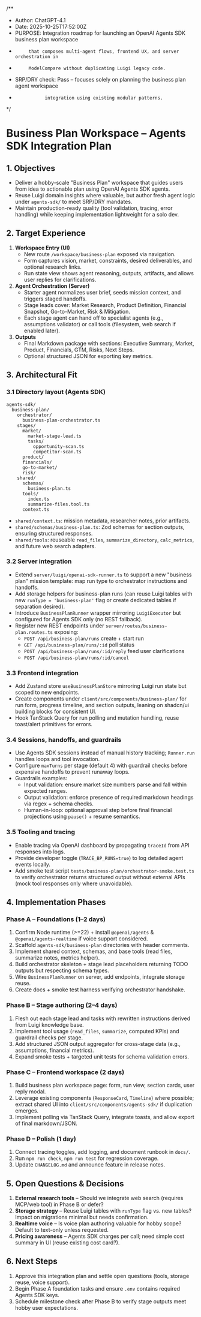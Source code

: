 /**
 * Author: ChatGPT-4.1
 * Date: 2025-10-25T17:52:00Z
 * PURPOSE: Integration roadmap for launching an OpenAI Agents SDK business plan workspace
 *          that composes multi-agent flows, frontend UX, and server orchestration in
 *          ModelCompare without duplicating Luigi legacy code.
 * SRP/DRY check: Pass – focuses solely on planning the business plan agent workspace
 *                integration using existing modular patterns.
 */

# Business Plan Workspace – Agents SDK Integration Plan

## 1. Objectives
- Deliver a hobby-scale "Business Plan" workspace that guides users from idea to actionable plan using OpenAI Agents SDK agents.
- Reuse Luigi domain insights where valuable, but author fresh agent logic under `agents-sdk/` to meet SRP/DRY mandates.
- Maintain production-ready quality (tool validation, tracing, error handling) while keeping implementation lightweight for a solo dev.

## 2. Target Experience
1. **Workspace Entry (UI)**
   - New route `/workspace/business-plan` exposed via navigation.
   - Form captures vision, market, constraints, desired deliverables, and optional research links.
   - Run state view shows agent reasoning, outputs, artifacts, and allows user replies for clarifications.
2. **Agent Orchestration (Server)**
   - Starter agent normalizes user brief, seeds mission context, and triggers staged handoffs.
   - Stage leads cover: Market Research, Product Definition, Financial Snapshot, Go-to-Market, Risk & Mitigation.
   - Each stage agent can hand off to specialist agents (e.g., assumptions validator) or call tools (filesystem, web search if enabled later).
3. **Outputs**
   - Final Markdown package with sections: Executive Summary, Market, Product, Financials, GTM, Risks, Next Steps.
   - Optional structured JSON for exporting key metrics.

## 3. Architectural Fit
### 3.1 Directory layout (Agents SDK)
```
agents-sdk/
  business-plan/
    orchestrator/
      business-plan-orchestrator.ts
    stages/
      market/
        market-stage-lead.ts
        tasks/
          opportunity-scan.ts
          competitor-scan.ts
      product/
      financials/
      go-to-market/
      risk/
    shared/
      schemas/
        business-plan.ts
      tools/
        index.ts
        summarize-files.tool.ts
      context.ts
```
- `shared/context.ts`: mission metadata, researcher notes, prior artifacts.
- `shared/schemas/business-plan.ts`: Zod schemas for section outputs, ensuring structured responses.
- `shared/tools`: reuseable `read_files`, `summarize_directory`, `calc_metrics`, and future web search adapters.

### 3.2 Server integration
- Extend `server/luigi/openai-sdk-runner.ts` to support a new "business plan" mission template: map run type to orchestrator instructions and handoffs.
- Add storage helpers for business-plan runs (can reuse Luigi tables with new `runType = 'business-plan'` flag or create dedicated tables if separation desired).
- Introduce `BusinessPlanRunner` wrapper mirroring `LuigiExecutor` but configured for Agents SDK only (no REST fallback).
- Register new REST endpoints under `server/routes/business-plan.routes.ts` exposing:
  - `POST /api/business-plan/runs` create + start run
  - `GET /api/business-plan/runs/:id` poll status
  - `POST /api/business-plan/runs/:id/reply` feed user clarifications
  - `POST /api/business-plan/runs/:id/cancel`

### 3.3 Frontend integration
- Add Zustand store `useBusinessPlanStore` mirroring Luigi run state but scoped to new endpoints.
- Create components under `client/src/components/business-plan/` for run form, progress timeline, and section outputs, leaning on shadcn/ui building blocks for consistent UI.
- Hook TanStack Query for run polling and mutation handling, reuse toast/alert primitives for errors.

### 3.4 Sessions, handoffs, and guardrails
- Use Agents SDK sessions instead of manual history tracking; `Runner.run` handles loops and tool invocation.
- Configure `maxTurns` per stage (default 4) with guardrail checks before expensive handoffs to prevent runaway loops.
- Guardrails examples:
  - Input validation: ensure market size numbers parse and fall within expected ranges.
  - Output validation: enforce presence of required markdown headings via regex + schema checks.
  - Human-in-loop: optional approval step before final financial projections using `pause()` + resume semantics.

### 3.5 Tooling and tracing
- Enable tracing via OpenAI dashboard by propagating `traceId` from API responses into logs.
- Provide developer toggle (`TRACE_BP_RUNS=true`) to log detailed agent events locally.
- Add smoke test script `tests/business-plan/orchestrator-smoke.test.ts` to verify orchestrator returns structured output without external APIs (mock tool responses only where unavoidable).

## 4. Implementation Phases
### Phase A – Foundations (1–2 days)
1. Confirm Node runtime (>=22) + install `@openai/agents` & `@openai/agents-realtime` if voice support considered.
2. Scaffold `agents-sdk/business-plan` directories with header comments.
3. Implement shared context, schemas, and base tools (read files, summarize notes, metrics helper).
4. Build orchestrator skeleton + stage lead placeholders returning TODO outputs but respecting schema types.
5. Wire `BusinessPlanRunner` on server, add endpoints, integrate storage reuse.
6. Create docs + smoke test harness verifying orchestrator handshake.

### Phase B – Stage authoring (2–4 days)
1. Flesh out each stage lead and tasks with rewritten instructions derived from Luigi knowledge base.
2. Implement tool usage (`read_files`, `summarize`, computed KPIs) and guardrail checks per stage.
3. Add structured JSON output aggregator for cross-stage data (e.g., assumptions, financial metrics).
4. Expand smoke tests + targeted unit tests for schema validation errors.

### Phase C – Frontend workspace (2 days)
1. Build business plan workspace page: form, run view, section cards, user reply modal.
2. Leverage existing components (`ResponseCard`, `Timeline`) where possible; extract shared UI into `client/src/components/agents-sdk/` if duplication emerges.
3. Implement polling via TanStack Query, integrate toasts, and allow export of final markdown/JSON.

### Phase D – Polish (1 day)
1. Connect tracing toggles, add logging, and document runbook in `docs/`.
2. Run `npm run check`, `npm run test` for regression coverage.
3. Update `CHANGELOG.md` and announce feature in release notes.

## 5. Open Questions & Decisions
1. **External research tools** – Should we integrate web search (requires MCP/web tool) in Phase B or defer?
2. **Storage strategy** – Reuse Luigi tables with `runType` flag vs. new tables? Impact on migrations minimal but needs confirmation.
3. **Realtime voice** – Is voice plan authoring valuable for hobby scope? Default to text-only unless requested.
4. **Pricing awareness** – Agents SDK charges per call; need simple cost summary in UI (reuse existing cost card?).

## 6. Next Steps
1. Approve this integration plan and settle open questions (tools, storage reuse, voice support).
2. Begin Phase A foundation tasks and ensure `.env` contains required Agents SDK keys.
3. Schedule milestone check after Phase B to verify stage outputs meet hobby user expectations.

